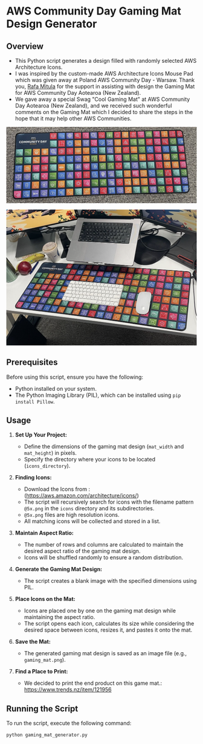 # AWS Community Day Gaming Mat Design Generator

## Overview

- This Python script generates a design filled with randomly selected AWS Architecture Icons.
- I was inspired by the custom-made AWS Architecture Icons Mouse Pad which was given away at Poland AWS Community Day - Warsaw. Thank you, [Rafa Mitula](https://www.linkedin.com/in/rmitula/) for the support in assisting with design the Gaming Mat for AWS Community Day Aotearoa (New Zealand).
- We gave away a special Swag "Cool Gaming Mat" at AWS Community Day Aotearoa (New Zealand), and we received such wonderful comments on the Gaming Mat which I decided to share the steps in the hope that it may help other AWS Communities. 


![Sample Gaming Mat](mat-2.png)


![Sample Gaming Mat](mat-1.png)

## Prerequisites

Before using this script, ensure you have the following:

- Python installed on your system.
- The Python Imaging Library (PIL), which can be installed using `pip install Pillow`.

## Usage

1. **Set Up Your Project:**

   - Define the dimensions of the gaming mat design (`mat_width` and `mat_height`) in pixels.
   - Specify the directory where your icons to be located (`icons_directory`).

2. **Finding Icons:**

   - Download the Icons from : (https://aws.amazon.com/architecture/icons/)
   - The script will recursively search for icons with the filename pattern `@5x.png` in the `icons` directory and its subdirectories.
   - `@5x.png` files are high resolution icons.
   - All matching icons will be collected and stored in a list.

3. **Maintain Aspect Ratio:**

   - The number of rows and columns are calculated to maintain the desired aspect ratio of the gaming mat design.
   - Icons will be shuffled randomly to ensure a random distribution.

4. **Generate the Gaming Mat Design:**

   - The script creates a blank image with the specified dimensions using PIL.

5. **Place Icons on the Mat:**

   - Icons are placed one by one on the gaming mat design while maintaining the aspect ratio.
   - The script opens each icon, calculates its size while considering the desired space between icons, resizes it, and pastes it onto the mat.

6. **Save the Mat:**

   - The generated gaming mat design is saved as an image file (e.g., `gaming_mat.png`).

7. **Find a Place to Print:**

   - We decided to print the end product on this game mat.: https://www.trends.nz/item/121956

## Running the Script

To run the script, execute the following command:

```bash
python gaming_mat_generator.py
